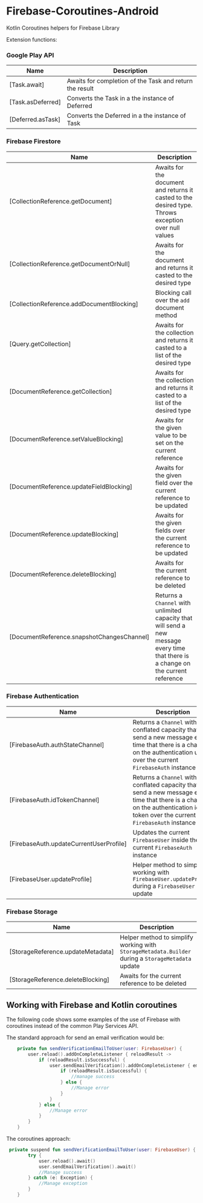 # Firebase-Coroutines-Android
Kotlin Coroutines helpers for Firebase Library

Extension functions:

### Google Play API

| **Name** | **Description**
| -------- | ---------------
| [Task.await] | Awaits for completion of the Task and return the result
| [Task.asDeferred] | Converts the Task in a the instance of Deferred
| [Deferred.asTask] | Converts the Deferred in a the instance of Task

### Firebase Firestore

| **Name** | **Description**
| -------- | ---------------
| [CollectionReference.getDocument] | Awaits for the document and returns it casted to the desired type. Throws exception over null values
| [CollectionReference.getDocumentOrNull] | Awaits for the document and returns it casted to the desired type
| [CollectionReference.addDocumentBlocking] | Blocking call over the `add` document method
| [Query.getCollection] | Awaits for the collection and returns it casted to a list of the  desired type
| [DocumentReference.getCollection] | Awaits for the collection and returns it casted to a list of the  desired type
| [DocumentReference.setValueBlocking] | Awaits for the given value to be set on the current reference
| [DocumentReference.updateFieldBlocking] | Awaits for the given field over the current reference to be updated
| [DocumentReference.updateBlocking] | Awaits for the given fields over the current reference to be updated
| [DocumentReference.deleteBlocking] | Awaits for the current reference to be deleted
| [DocumentReference.snapshotChangesChannel] | Returns a `Channel` with unlimited capacity that will send a new message every time that there is a change on the current reference

### Firebase Authentication

| **Name** | **Description**
| -------- | ---------------
| [FirebaseAuth.authStateChannel] | Returns a `Channel` with conflated capacity that will send a new message every time that there is a change on the authentication user over the current `FirebaseAuth` instance
| [FirebaseAuth.idTokenChannel] | Returns a `Channel` with conflated capacity that will send a new message every time that there is a change on the authentication id token over the current `FirebaseAuth` instance
| [FirebaseAuth.updateCurrentUserProfile] | Updates the current `FirebaseUser` inside the current `FirebaseAuth` instance
| [FirebaseUser.updateProfile] | Helper method to simplify working with `FirebaseUser.updateProfile` during a `FirebaseUser` update

### Firebase Storage

| **Name** | **Description**
| -------- | ---------------
| [StorageReference.updateMetadata] | Helper method to simplify working with `StorageMetadata.Builder` during a `StorageMetadata` update
| [StorageReference.deleteBlocking] | Awaits for the current reference to be deleted

## Working with Firebase and Kotlin coroutines

The following code shows some examples of the use of Firebase with coroutines instead of the common Play Services API.

The standard approach for send an email verification would be:

```kotlin
    private fun sendVerificationEmailToUser(user: FirebaseUser) {
        user.reload().addOnCompleteListener { reloadResult ->
            if (reloadResult.isSuccessful) {
                user.sendEmailVerification().addOnCompleteListener { emailResult ->
                    if (reloadResult.isSuccessful) {
                        //manage success
                    } else {
                        //Manage error
                    }
                }
            } else {
                //Manage error
            }
        }
    }
```

The coroutines approach:
```kotlin
 private suspend fun sendVerificationEmailToUser(user: FirebaseUser) {
        try {
            user.reload().await()
            user.sendEmailVerification().await()
            //Manage success
        } catch (e: Exception) {
            //Manage exception
        }
    }
```
